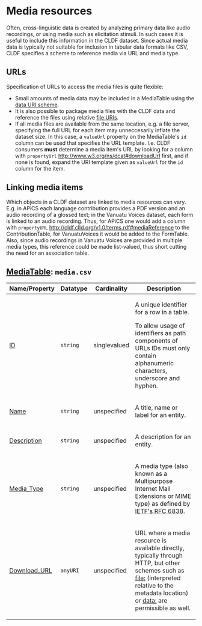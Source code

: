 # Media resources

Often, cross-linguistic data is created by analyzing primary data like audio recordings,
or using media such as elicitation stimuli. In such cases it is useful to include this
information in the CLDF dataset. Since actual media data is typically not suitable for
inclusion in tabular data formats like CSV, CLDF specifies a scheme to reference media
via URL and media type.


## URLs

Specification of URLs to access the media files is quite flexible:
- Small amounts of media data may be included in a
  MediaTable using the [data URI scheme](https://en.wikipedia.org/wiki/Data_URI_scheme).
- It is also possible to package media files with the CLDF data and reference the files
  using relative [file URIs](https://en.wikipedia.org/wiki/File_URI_scheme).
- If all media files are available from the same location, e.g. a file server, specifying
  the full URL for each item may unneccesarily inflate the dataset size. In this case,
  a `valueUrl` property on the MediaTable's `id` column can be used that specifies the
  URL template. I.e. CLDF consumers
  **must** determine a media item's URL by looking for a column with `propertyUrl` 
  http://www.w3.org/ns/dcat#downloadUrl first, and if none is found, expand the
  URI template given as `valueUrl` for the `id` column for the item.


## Linking media items

Which objects in a CLDF dataset are linked to media resources can vary. E.g. in APiCS
each language contribution provides a PDF version and an audio recording of a glossed
text; in the Vanuatu Voices dataset, each form is linked to an audio recording.
Thus, for APiCS one would add a column with `propertyURL` 
http://cldf.clld.org/v1.0/terms.rdf#mediaReference
to the ContributionTable, for VanuatuVoices it would be added to the FormTable. Also,
since audio recordings in Vanuatu Voices are provided in multiple media types, this
reference could be made list-valued, thus short cutting the need for an association table.

## [MediaTable](http://cldf.clld.org/v1.0/terms.rdf#MediaTable): `media.csv`

Name/Property | Datatype | Cardinality | Description
 --- | --- | --- | --- 
[ID](http://cldf.clld.org/v1.0/terms.rdf#id) | `string` | singlevalued | <div> <p>A unique identifier for a row in a table.</p> <p> To allow usage of identifiers as path components of URLs IDs must only contain alphanumeric characters, underscore and hyphen. </p> </div> 
[Name](http://cldf.clld.org/v1.0/terms.rdf#name) | `string` | unspecified | <div> <p>A title, name or label for an entity.</p> </div> 
[Description](http://cldf.clld.org/v1.0/terms.rdf#description) | `string` | unspecified | <div> <p>A description for an entity.</p> </div> 
[Media_Type](http://cldf.clld.org/v1.0/terms.rdf#mediaType) | `string` | unspecified | <div> <p>A media type (also known as a Multipurpose Internet Mail Extensions or MIME type) as defined by <a href="https://tools.ietf.org/html/rfc6838">IETF's RFC 6838</a>.</p> </div> 
[Download_URL](http://cldf.clld.org/v1.0/terms.rdf#downloadUrl) | `anyURI` | unspecified | <div> <p>URL where a media resource is available directly, typically through HTTP, but other schemes such as <a href="https://en.wikipedia.org/wiki/File_URI_scheme">file:</a> (interpreted relative to the metadata location) or <a href="https://en.wikipedia.org/wiki/Data_URI_scheme">data:</a> are permissible as well. </p> </div> 